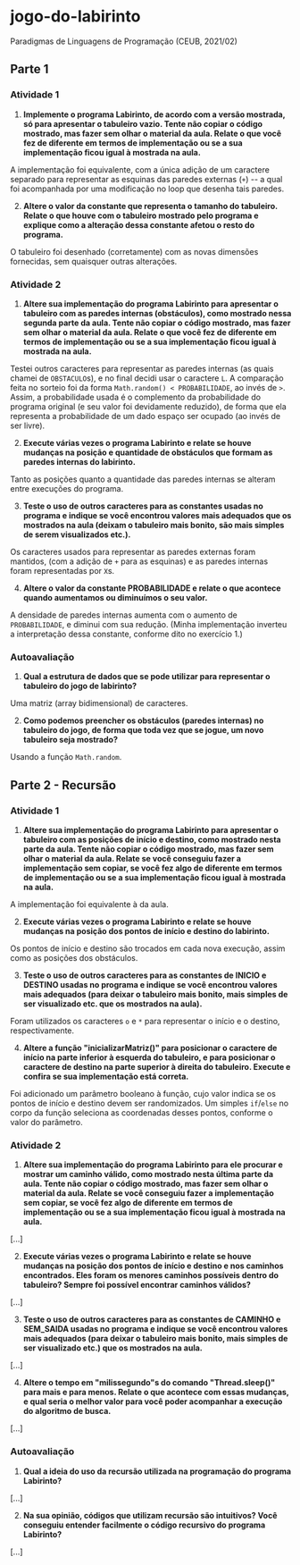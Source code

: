 # jogo-do-labirinto
Paradigmas de Linguagens de Programação (CEUB, 2021/02)

## Parte 1

### Atividade 1

1. **Implemente o programa Labirinto, de acordo com a versão mostrada, só para apresentar o tabuleiro vazio. Tente não copiar o código mostrado, mas fazer sem olhar o material da aula. Relate o que você fez de diferente em termos de implementação ou se a sua implementação ficou igual à mostrada na aula.**

A implementação foi equivalente, com a única adição de um caractere separado para representar as esquinas das paredes externas (`+`) -- a qual foi acompanhada por uma modificação no loop que desenha tais paredes.

2. **Altere o valor da constante que representa o tamanho do tabuleiro. Relate o que houve com o tabuleiro mostrado pelo programa e explique como a alteração dessa constante afetou o resto do programa.**

O tabuleiro foi desenhado (corretamente) com as novas dimensões fornecidas, sem quaisquer outras alterações.

### Atividade 2

1. **Altere sua implementação do programa Labirinto para apresentar o tabuleiro com as paredes internas (obstáculos), como mostrado nessa segunda parte da aula. Tente não copiar o código mostrado, mas fazer sem olhar o material da aula. Relate o que você fez de diferente em termos de implementação ou se a sua implementação ficou igual à mostrada na aula.**

Testei outros caracteres para representar as paredes internas (as quais chamei de `OBSTACULO`s), e no final decidi usar o caractere `L`. A comparação feita no sorteio foi da forma `Math.random() < PROBABILIDADE`, ao invés de `>`. Assim, a probabilidade usada é o complemento da probabilidade do programa original (e seu valor foi devidamente reduzido), de forma que ela representa a probabilidade de um dado espaço ser ocupado (ao invés de ser livre).

2. **Execute várias vezes o programa Labirinto e relate se houve mudanças na posição e quantidade de obstáculos que formam as paredes internas do labirinto.**

Tanto as posições quanto a quantidade das paredes internas se alteram entre execuções do programa.

3. **Teste o uso de outros caracteres para as constantes usadas no programa e indique se você encontrou valores mais adequados que os mostrados na aula (deixam o tabuleiro mais bonito, são mais simples de serem visualizados etc.).**

Os caracteres usados para representar as paredes externas foram mantidos, (com a adição de `+` para as esquinas) e as paredes internas foram representadas por `X`s.

4. **Altere o valor da constante PROBABILIDADE e relate o que acontece quando aumentamos ou diminuímos o seu valor.**

A densidade de paredes internas aumenta com o aumento de `PROBABILIDADE`, e diminui com sua redução. (Minha implementação inverteu a interpretação dessa constante, conforme dito no exercício 1.)

### Autoavaliação

1. **Qual a estrutura de dados que se pode utilizar para representar o tabuleiro do jogo de labirinto?**

Uma matriz (array bidimensional) de caracteres.

2. **Como podemos preencher os obstáculos (paredes internas) no tabuleiro do jogo, de forma que toda vez que se jogue, um novo tabuleiro seja mostrado?**

Usando a função `Math.random`.

## Parte 2 - Recursão

### Atividade 1

1. **Altere sua implementação do programa Labirinto para apresentar o tabuleiro com as posições de início e destino, como mostrado nesta parte da aula. Tente não copiar o código mostrado, mas fazer sem olhar o material da aula. Relate se você conseguiu fazer a implementação sem copiar, se você fez algo de diferente em termos de implementação ou se a sua implementação ficou igual à mostrada na aula.**

A implementação foi equivalente à da aula.

2. **Execute várias vezes o programa Labirinto e relate se houve mudanças na posição dos pontos de início e destino do labirinto.**

Os pontos de início e destino são trocados em cada nova execução, assim como as posições dos obstáculos.

3. **Teste o uso de outros caracteres para as constantes de INICIO e DESTINO usadas no programa e indique se você encontrou valores mais adequados (para deixar o tabuleiro mais bonito, mais simples de ser visualizado etc. que os mostrados na aula).**

Foram utilizados os caracteres `o` e `*` para representar o início e o destino, respectivamente.

4. **Altere a função "inicializarMatriz()" para posicionar o caractere de início na parte inferior à esquerda do tabuleiro, e para posicionar o caractere de destino na parte superior à direita do tabuleiro. Execute e confira se sua implementação está correta.**

Foi adicionado um parâmetro booleano à função, cujo valor indica se os pontos de início e destino devem ser randomizados. Um simples `if`/`else` no corpo da função seleciona as coordenadas desses pontos, conforme o valor do parâmetro.

### Atividade 2

1. **Altere sua implementação do programa Labirinto para ele procurar e mostrar um caminho válido, como mostrado nesta última parte da aula. Tente não copiar o código mostrado, mas fazer sem olhar o material da aula. Relate se você conseguiu fazer a implementação sem copiar, se você fez algo de diferente em termos de implementação ou se a sua implementação ficou igual à mostrada na aula.**

[...]

2. **Execute várias vezes o programa Labirinto e relate se houve mudanças na posição dos pontos de início e destino e nos caminhos encontrados. Eles foram os menores caminhos possíveis dentro do tabuleiro? Sempre foi possível encontrar caminhos válidos?**

[...]

3. **Teste o uso de outros caracteres para as constantes de CAMINHO e SEM_SAIDA usadas no programa e indique se você encontrou valores mais adequados (para deixar o tabuleiro mais bonito, mais simples de ser visualizado etc.) que os mostrados na aula.**

[...]

4. **Altere o tempo em "milissegundo"s do comando "Thread.sleep()" para mais e para menos. Relate o que acontece com essas mudanças, e qual seria o melhor valor para você poder acompanhar a execução do algoritmo de busca.**

[...]

### Autoavaliação

1. **Qual a ideia do uso da recursão utilizada na programação do programa Labirinto?**

[...]

2. **Na sua opinião, códigos que utilizam recursão são intuitivos? Você conseguiu entender facilmente o código recursivo do programa Labirinto?**

[...]
